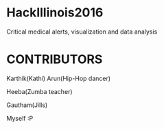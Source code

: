 # HackIllinois2016
Critical medical alerts, visualization and data analysis


# CONTRIBUTORS

Karthik(Kathi) 
Arun(Hip-Hop dancer)

Heeba(Zumba teacher)

Gautham(Jills)

Myself :P
